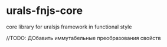 # urals-fnjs-core
core library for uralsjs framework in functional style


//TODO: ДОбавить иммутабельные преобразования свойств